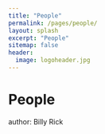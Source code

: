 ```yaml
---
title: "People"
permalink: /pages/people/
layout: splash
excerpt: "People"
sitemap: false
header:
  image: logoheader.jpg
---
```


<h1>People</h1>
author: Billy Rick
